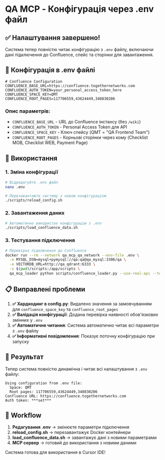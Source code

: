 # QA MCP - Конфігурація через .env файл

## ✅ Налаштування завершено!

Система тепер повністю читає конфігурацію з `.env` файлу, включаючи дані підключення до Confluence, спейс та сторінки для завантаження.

## 🔧 Конфігурація в .env файлі

```env
# Confluence Configuration
CONFLUENCE_BASE_URL=https://confluence.togethernetworks.com
CONFLUENCE_AUTH_TOKEN=your_personal_access_token_here
CONFLUENCE_SPACE_KEY=QMT
CONFLUENCE_ROOT_PAGES=117706559,43624449,340830206
```

### Опис параметрів:
- `CONFLUENCE_BASE_URL` - URL до Confluence інстансу (без `/wiki`)
- `CONFLUENCE_AUTH_TOKEN` - Personal Access Token для API
- `CONFLUENCE_SPACE_KEY` - Ключ спейсу (QMT = "QA Frontend Team")
- `CONFLUENCE_ROOT_PAGES` - Корньові сторінки через кому (Checklist MOB, Checklist WEB, Payment Page)

## 🚀 Використання

### 1. Зміна конфігурації
```bash
# Відредагуйте .env файл
nano .env

# Перезавантажте систему з новою конфігурацією
./scripts/reload_config.sh
```

### 2. Завантаження даних
```bash
# Автоматично використає конфігурацію з .env
./scripts/load_confluence_data.sh
```

### 3. Тестування підключення
```bash
# Перевірка підключення до Confluence
docker run --rm --network qa_mcp_qa_network --env-file .env \
  -e MYSQL_DSN=mysql+pymysql://qa:qa@qa_mysql:3306/qa \
  -e VECTORDB_URL=http://qa_qdrant:6333 \
  -v $(pwd)/scripts:/app/scripts \
  qa_mcp_loader python scripts/confluence_loader.py --use-real-api --test-connection
```

## 📋 Виправлені проблеми

1. **✅ Хардкодинг в config.py**: Видалено значення за замовчуванням для `confluence_space_key` та `confluence_root_pages`
2. **✅ Валідація конфігурації**: Додана перевірка наявності обов'язкових змінних у `.env`
3. **✅ Автоматичне читання**: Система автоматично читає всі параметри з `.env` файлу
4. **✅ Інформативні повідомлення**: Показує поточну конфігурацію при запуску

## 🎯 Результат

Тепер система повністю динамічна і читає всі налаштування з `.env` файлу:

```
Using configuration from .env file:
  Space: QMT
  Root pages: 117706559,43624449,340830206
Confluence URL: https://confluence.togethernetworks.com
Auth token: ***set***
```

## 🔄 Workflow

1. **Редагування .env** → змінюєте параметри підключення
2. **reload_config.sh** → перезавантажує Docker контейнери
3. **load_confluence_data.sh** → завантажує дані з новими параметрами
4. **MCP сервер** → готовий до використання з новими даними

Система готова для використання в Cursor IDE!
